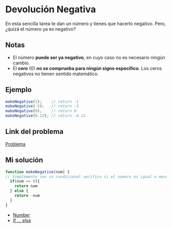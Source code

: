 # Devolución Negativa

En esta sencilla tarea te dan un número y tienes que hacerlo negativo. Pero, ¿quizá el número ya es negativo?

## Notas

-   El número **puede ser ya negativo**, en cuyo caso no es necesario ningún cambio.
-   El **cero** (0) **no se comprueba para ningún signo específico**. Los ceros negativos no tienen sentido matemático.
    

## Ejemplo

```js
makeNegative(1);    // return -1
makeNegative(-5);   // return -5
makeNegative(0);    // return 0
makeNegative(0.12); // return -0.12
```

## Link del problema

[Problema](https://www.codewars.com/kata/55685cd7ad70877c23000102/train/javascript)

## Mi solución

```js
function makeNegative(num) {
// Simplemente con un condicional verifico si el numero es igual o menor a 0 devuelvo el mismo numero, de lo contrario devuelvo el numero 
  if(num <= 0){
    return num
  } else {
    return -num
  }
}
```

-   [Number](https://es.javascript.info/number)
-   [If ... else](https://developer.mozilla.org/es/docs/Web/JavaScript/Reference/Statements/if...else)